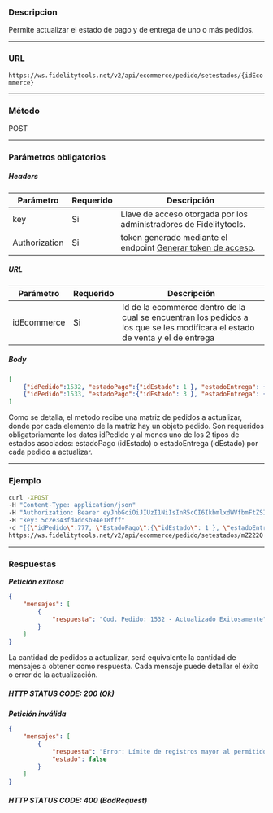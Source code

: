 ### Descripcion
Permite actualizar el estado de pago y de entrega de uno o más pedidos.
___

### URL
` https://ws.fidelitytools.net/v2/api/ecommerce/pedido/setestados/{idEcommerce} `
___

### Método
POST
___
### Parámetros obligatorios

##### Headers

|Parámetro |Requerido |Descripción                 |
|----------|----------|----------------------------|
| key         | Si		 | Llave de acceso otorgada por los administradores de Fidelitytools. |
| Authorization       | Si		 | token generado mediante el endpoint [Generar token de acceso](https://github.com/bebeto-fidelitytools/FidelitytoolsWS/blob/master/docs/autenticaci%C3%B3n.md). |

##### URL
|Parámetro |Requerido |Descripción                 |
|----------|----------|----------------------------|
| idEcommerce | Si | Id de la ecommerce dentro de la cual se encuentran los pedidos a los que se les modificara el estado de venta y el de entrega | 
##### Body
```json
[
	{"idPedido":1532, "estadoPago":{"idEstado": 1 }, "estadoEntrega": {"idEstado": 8}},
	{"idPedido":1533, "estadoPago":{"idEstado": 3 }, "estadoEntrega": {"idEstado": 10}}
]
```
Como se detalla, el metodo recibe una matriz de pedidos a actualizar, donde por
cada elemento de la matriz hay un objeto pedido.
Son requeridos obligatoriamente los datos idPedido y al menos uno de los 2 tipos de estados
asociados: estadoPago (idEstado) o estadoEntrega (idEstado) por cada pedido a actualizar.
___
### Ejemplo
```bash
curl -XPOST 
-H "Content-Type: application/json" 
-H "Authorization: Bearer eyJhbGciOiJIUzI1NiIsInR5cCI6IkbmlxdWVfbmFtZSI6InVzZXJb25maWciLCJuYmYiOjE1NTYxMTk0MNjIwNTgwNywiaWF0IjoxNTU2MTE5NDA3LCJpczovL3dzLmZpZGVsaXR5dG9vbHMubmV0L3YyIiwiYXVkIjoiaHa2U2asdasdy5maWRlbGl0eXRvb2xzLm5ldC92MiJ9RDDpMHEB4SsmY0j87OcS5mbxe2XxSAY" 
-H "key: 5c2e343fdaddsb94e18fff" 
-d "[{\"idPedido\":777, \"EstadoPago\":{\"idEstado\": 1 }, \"estadoEntrega\": {\"idEstado\": 8}}]" 
https://ws.fidelitytools.net/v2/api/ecommerce/pedido/setestados/mZ222Q
```
___
### Respuestas
***Petición exitosa***
```json
{
    "mensajes": [
        {
            "respuesta": "Cod. Pedido: 1532 - Actualizado Exitosamente"
        }
    ]
}
```
La cantidad de pedidos a actualizar, será equivalente la cantidad de mensajes a obtener como respuesta. Cada mensaje puede detallar el éxito o error de la actualización.

##### HTTP STATUS CODE: 200 (Ok)

***Petición inválida***
```json
{
    "mensajes": [
        {
            "respuesta": "Error: Límite de registros mayor al permitido",
            "estado": false
        }
    ]
}
```

##### HTTP STATUS CODE: 400 (BadRequest)
 
